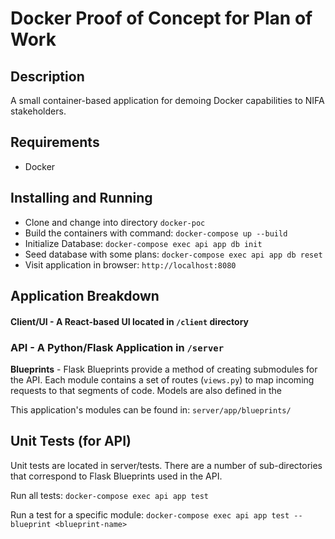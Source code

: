 # Docker Proof of Concept for Plan of Work
## Description
A small container-based application for demoing Docker capabilities to NIFA stakeholders.

## Requirements
- Docker


## Installing and Running
* Clone and change into directory `docker-poc`
* Build the containers with command: `docker-compose up --build`
* Initialize Database: `docker-compose exec api app db init`
* Seed database with some plans: `docker-compose exec api app db reset`
* Visit application in browser: `http://localhost:8080`


## Application Breakdown
#### Client/UI - A React-based UI located in `/client` directory

### API - A Python/Flask Application in `/server`
**Blueprints** - Flask Blueprints provide a method of creating submodules for the API. Each module contains a set of routes (`views.py`) to map incoming requests to that segments of code. Models are also defined in the 

This application's modules can be found in: `server/app/blueprints/`


## Unit Tests (for API)
Unit tests are located in server/tests. There are a number of sub-directories that correspond to Flask Blueprints used in the API. 

Run all tests: `docker-compose exec api app test`

Run a test for a specific module: `docker-compose exec api app test --blueprint <blueprint-name>`

